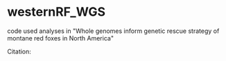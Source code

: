 # westernRF_WGS
code used analyses in "Whole genomes inform genetic rescue strategy of montane red foxes in North America"

Citation:
